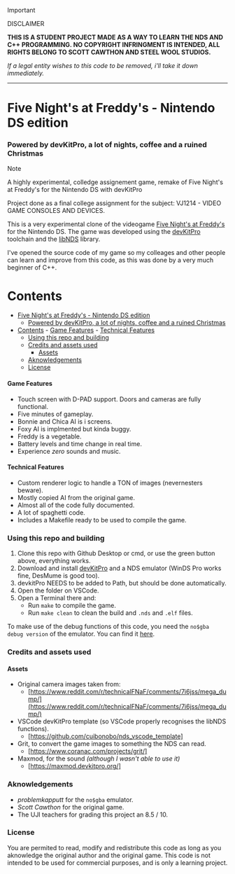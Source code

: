 > [!IMPORTANT] 
> DISCLAIMER
> 
> **THIS IS A STUDENT PROJECT MADE AS A WAY TO LEARN THE NDS AND C++ PROGRAMMING. NO COPYRIGHT INFRINGMENT IS INTENDED, ALL RIGHTS BELONG TO SCOTT CAWTHON AND STEEL WOOL STUDIOS.**
>
> *If a legal entity wishes to this code to be removed, i'll take it down immediately.*

---

# Five Night's at Freddy's - Nintendo DS edition

### Powered by devKitPro, a lot of nights, coffee and a ruined Christmas

>[!NOTE]
>
> A highly experimental, colledge assignement game, remake of Five Night's at Freddy's for the Nintendo DS with devKitPro
>
> Project done as a final college assignment for the subject: VJ1214 - VIDEO GAME CONSOLES AND DEVICES.

This is a very experimental clone of the videogame [Five Night's at Freddy's](https://en.wikipedia.org/wiki/Five_Nights_at_Freddy%27s) for the Nintendo DS. The game was developed using the [devKitPro](https://devkitpro.org/) toolchain and the [libNDS](https://libnds.devkitpro.org/) library.

I've opened the source code of my game so my colleages and other people can learn and improve from this code, as this was done by a very much beginner of C++.

# Contents

- [Five Night's at Freddy's - Nintendo DS edition](#five-nights-at-freddys---nintendo-ds-edition)
    - [Powered by devKitPro, a lot of nights, coffee and a ruined Christmas](#powered-by-devkitpro-a-lot-of-nights-coffee-and-a-ruined-christmas)
- [Contents](#contents)
      - [Game Features](#game-features)
      - [Technical Features](#technical-features)
    - [Using this repo and building](#using-this-repo-and-building)
    - [Credits and assets used](#credits-and-assets-used)
      - [Assets](#assets)
    - [Aknowledgements](#aknowledgements)
    - [License](#license)


#### Game Features

* Touch screen with D-PAD support. Doors and cameras are fully functional.
* Five minutes of gameplay.
* Bonnie and Chica AI is i screens.
* Foxy AI is implmented but kinda buggy.
* Freddy is a vegetable.
* Battery levels and time change in real time.
* Experience *zero* sounds and music.

#### Technical Features

* Custom renderer logic to handle a TON of images (nevernesters beware).
* Mostly copied AI from the original game.
* Almost all of the code fully documented.
* A lot of spaghetti code.
* Includes a Makefile ready to be used to compile the game.


### Using this repo and building

1. Clone this repo with Github Desktop or cmd, or use the green button above, everything works.
2. Download and install [devKitPro](https://devkitpro.org/) and a NDS emulator (WinDS Pro works fine, DesMume is good too).
3. devkitPro NEEDS to be added to Path, but should be done automatically.
4. Open the folder on VSCode.
5. Open a Terminal there and:
    * Run `make` to compile the game.
    * Run `make clean` to clean the build and `.nds` and `.elf` files.

To make use of the debug functions of this code, you need the `no$gba debug version` of the emulator. You can find it [here](https://problemkaputt.de/gba.htm).


### Credits and assets used

#### Assets

* Original camera images taken from:
  * [https://www.reddit.com/r/technicalFNaF/comments/7i6jss/mega_dump/](https://www.reddit.com/r/technicalFNaF/comments/7i6jss/mega_dump/)
* VSCode devKitPro template (so VSCode properly recognises the libNDS functions).
  * [https://github.com/cuibonobo/nds_vscode_template]
* Grit, to convert the game images to something the NDS can read.
  * [https://www.coranac.com/projects/grit/]
* Maxmod, for the sound *(although I wasn't able to use it)*
  * [https://maxmod.devkitpro.org/]

### Aknowledgements

* *problemkapputt* for the `no$gba` emulator.
* *Scott Cawthon* for the original game.
* The UJI teachers for grading this project an 8.5 / 10.

### License
You are permited to read, modify and redistribute this code as long as you aknowledge the original author and the original game. This code is not intended to be used for commercial purposes, and is only a learning project.